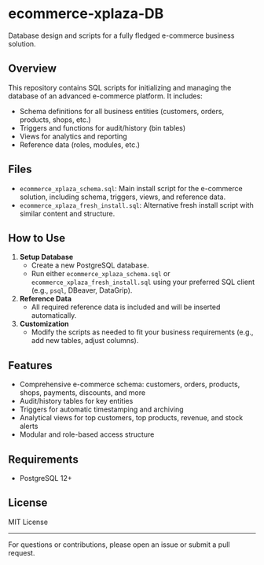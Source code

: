 # ecommerce-xplaza-DB

Database design and scripts for a fully fledged e-commerce business solution.

## Overview

This repository contains SQL scripts for initializing and managing the database of an advanced e-commerce platform. It includes:

- Schema definitions for all business entities (customers, orders, products, shops, etc.)
- Triggers and functions for audit/history (bin tables)
- Views for analytics and reporting
- Reference data (roles, modules, etc.)

## Files

- `ecommerce_xplaza_schema.sql`: Main install script for the e-commerce solution, including schema, triggers, views, and reference data.
- `ecommerce_xplaza_fresh_install.sql`: Alternative fresh install script with similar content and structure.

## How to Use

1. **Setup Database**
   - Create a new PostgreSQL database.
   - Run either `ecommerce_xplaza_schema.sql` or `ecommerce_xplaza_fresh_install.sql` using your preferred SQL client (e.g., `psql`, DBeaver, DataGrip).
2. **Reference Data**
   - All required reference data is included and will be inserted automatically.
3. **Customization**
   - Modify the scripts as needed to fit your business requirements (e.g., add new tables, adjust columns).

## Features

- Comprehensive e-commerce schema: customers, orders, products, shops, payments, discounts, and more
- Audit/history tables for key entities
- Triggers for automatic timestamping and archiving
- Analytical views for top customers, top products, revenue, and stock alerts
- Modular and role-based access structure

## Requirements

- PostgreSQL 12+

## License

MIT License

---

For questions or contributions, please open an issue or submit a pull request.
